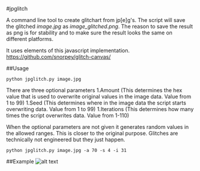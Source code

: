#jpglitch

A command line tool to create glitchart from jp[e]g's. The script will save the glitched *image.jpg* as *image_glitched.png*. The reason to save the result as png is for stability and to make sure the result looks the same on different platforms. 

It uses elements of this javascript implementation. https://github.com/snorpey/glitch-canvas/

##Usage
```
python jpglitch.py image.jpg
```

There are three optional parameters
1.Amount (This determines the hex value that is used to overwrite original values in the image data. Value from 1 to 99)
1.Seed (This determines where in the image data the script starts overwriting data. Value from 1 to 99)
1.Iterations (This determines how many times the script overwrites data. Value from 1-110)

When the optional parameters are not given it generates random values in the allowed ranges. This is closer to the original purpose. Glitches are technically not engineered but they just happen. 

```
python jpglitch.py image.jpg -a 70 -s 4 -i 31
```

##Example
![alt text](http://imgur.com/bUvNMaQ.jpg "example")


